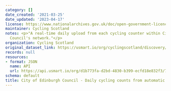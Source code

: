```yaml
---
category: []
date_created: '2021-03-25'
date_updated: '2023-04-17'
license: https://www.nationalarchives.gov.uk/doc/open-government-licence/version/3/
maintainer: Cycling Scotland
notes: <p>"A real-time daily upload from each cycling counter within City of Edinburgh
  Council's network."</p>
organization: Cycling Scotland
original_dataset_link: https://usmart.io/org/cyclingscotland/discovery/discovery-view-detail/b1f0bd42-e220-465e-99a3-c4f62824f21f
records: null
resources:
- format: JSON
  name: API
  url: https://api.usmart.io/org/d1b773fa-d2bd-4830-b399-ecfd18e832f3/7aa487cd-3cd5-405b-850e-1e2ac317816c/1/urql
schema: default
title: City of Edinburgh Council - Daily cycling counts from automatic cycling counters
---
```

